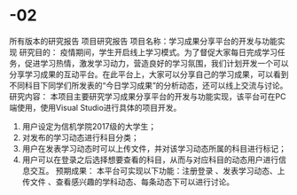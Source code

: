 # -02
所有版本的研究报告
项目研究报告
项目名称：学习成果分享平台的开发与功能实现
研究目的：
疫情期间，学生开启线上学习模式。为了督促大家每日完成学习任务，促进学习热情，激发学习动力，营造良好的学习氛围，我们计划开发一个可以分享学习成果的互动平台。在此平台上，大家可以分享自己的学习成果，可以看到不同科目下同学们所发表的“今日学习成果”的分析动态，还可以线上交流与讨论。
研究内容：
本项目主要研究学习成果分享平台的开发与功能实现，该平台可在PC端使用，使用Visual Studio进行具体的项目开发。
1.	用户设定为信机学院2017级的大学生；
2.	对发布的学习动态进行科目分类；
3.	用户在发表学习动态时可以上传文件，并对该学习动态所属的科目进行标记；
4.	用户可以在登录之后选择想要查看的科目，从而与对应科目的动态用户进行信息交互。
预期成果：
本平台可实现以下功能：注册登录 、发表学习动态、上传文件 、查看感兴趣的学科动态、每条动态下可以进行讨论。

